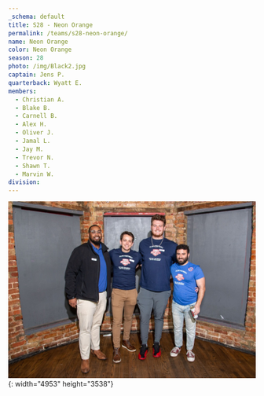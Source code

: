 ```yaml
---
_schema: default
title: S28 - Neon Orange
permalink: /teams/s28-neon-orange/
name: Neon Orange
color: Neon Orange
season: 28
photo: /img/Black2.jpg
captain: Jens P.
quarterback: Wyatt E.
members:
  - Christian A.
  - Blake B.
  - Carnell B.
  - Alex H.
  - Oliver J.
  - Jamal L.
  - Jay M.
  - Trevor N.
  - Shawn T.
  - Marvin W.
division:
---
```

![](/img/da2-7066.jpg){: width="4953" height="3538"}